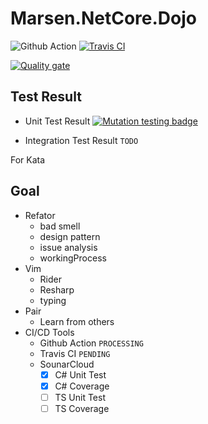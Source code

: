 # Marsen.NetCore.Dojo

![Github Action](https://github.com/marsen/Marsen.NetCore.Dojo/workflows/.NET%20Core/badge.svg)
[![Travis CI](https://travis-ci.com/marsen/Marsen.NetCore.Dojo.svg?branch=master)](https://travis-ci.com/marsen/Marsen.NetCore.Dojo)

[![Quality gate](https://sonarcloud.io/api/project_badges/quality_gate?project=marsen_Marsen.NetCore.Dojo)](https://sonarcloud.io/dashboard?id=marsen_Marsen.NetCore.Dojo)

## Test Result

- Unit Test Result [![Mutation testing badge](https://img.shields.io/endpoint?style=flat&url=https%3A%2F%2Fbadge-api.stryker-mutator.io%2Fgithub.com%2Fmarsen%2FMarsen.NetCore.Dojo%2Fmaster)](https://dashboard.stryker-mutator.io/reports/github.com/marsen/Marsen.NetCore.Dojo/master)

- Integration Test Result `TODO`

For Kata

## Goal

- Refator
  - bad smell
  - design pattern
  - issue analysis
  - workingProcess
- Vim
  - Rider
  - Resharp
  - typing
- Pair
  - Learn from others  
- CI/CD Tools
  - Github Action `PROCESSING`
  - Travis CI `PENDING`
  - SounarCloud
    - [x] C# Unit Test
    - [x] C# Coverage
    - [ ] TS Unit Test
    - [ ] TS Coverage
